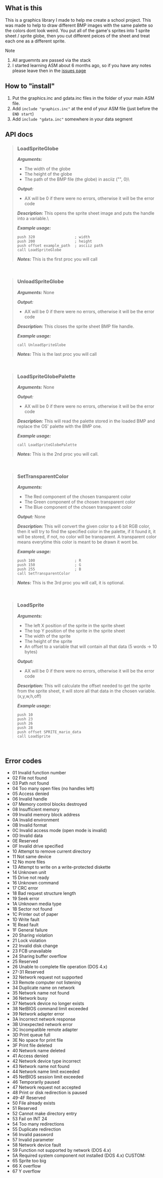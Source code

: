 ## What is this
This is a graphics library I made to help me create a school project.
This was made to help to draw different BMP images with the same palette so the colors dont look weird.
You put all of the game's sprites into 1 sprite sheet / sprite globe, then you cut different peices
of the sheet and treat each one as a different sprite.

> [!NOTE]
> 1. All arguemnts are passed via the stack
> 2. I started learning ASM about 6 months ago, so if you have any notes please leave then in the [issues page](https://github.com/K9Developer/Assembly-Graphics-API/issues)


## How to "install"
1. Put the graphics.inc and gdata.inc files in the folder of your main ASM file.
2. Add `include "graphics.inc"` at the end of your ASM file (just before the `END start`)
3. Add `include "gdata.inc"` somewhere in your data segment

## API docs

> ### LoadSpriteGlobe
> _**Arguments:**_
>   - The width of the globe
>   - The height of the globe
>   - The path of the BMP file (the globe) in asciiz ("<path>", 0)\
> 
> _**Output:**_
>   - AX will be 0 if there were no errors, otherwise it will be the error code
> 
>  _**Description:**_ This opens the sprite sheet image and puts the handle into a variable.\
>
> _**Example usage:**_
>  ```x86asm
>  push 320                  ; width
>  push 200                  ; height
>  push offset example_path  ; asciiz path
>  call LoadSpriteGlobe
>  ```
>  
>  _**Notes:**_ This is the first proc you will call

<br />

> ### UnloadSpriteGlobe
> _**Arguments:**_ None
> 
> **_Output:_**
>   - AX will be 0 if there were no errors, otherwise it will be the error code
>     
>  _**Description:**_ This closes the sprite sheet BMP file handle.
> 
>  _**Example usage:**_
>  ```x86asm
>  call UnloadSpriteGlobe
>  ```
>  
>  _**Notes:**_ This is the last proc you will call

<br />

> ### LoadSpriteGlobePalette
> _**Arguments:**_ None
>
> _**Output:**_
>   - AX will be 0 if there were no errors, otherwise it will be the error code
> 
>  _**Description:**_ This will read the palette stored in the loaded BMP and replace the OS' palette with the BMP one.
>
> _**Example usage:**_
>  ```x86asm
>  call LoadSpriteGlobePalette
>  ```
>  
>  _**Notes:**_ This is the 2nd proc you will call.

<br />

> ### SetTransparentColor
> _**Arguments:**_
>   - The Red component of the chosen transparent color
>   - The Green component of the chosen transparent color
>   - The Blue component of the chosen transparent color
> 
> _**Output:**_ None
> 
>  _**Description:**_ This will convert the given color to a 6 bit RGB color, then it will try to find the specified color in the palette, if it found it, it will be stored, if not, no color will be transparent. A transparent color means everytime this color is meant to be drawn it wont be.
>
> _**Example usage:**_
>  ```x86asm
>  push 100                  ; R
>  push 150                  ; G
>  push 255                  ; B
>  call SetTransparentColor
>  ```
>  
>  _**Notes:**_ This is the 3rd proc you will call, it is optional.

<br />

> ### LoadSprite
> _**Arguments:**_
>   - The left X position of the sprite in the sprite sheet
>   - The top  Y position of the sprite in the sprite sheet 
>   - The width of the sprite
>   - The height of the sprite
>   - An offset to a variable that will contain all that data (5 words -> 10 bytes)
> 
> _**Output:**_
>   - AX will be 0 if there were no errors, otherwise it will be the error code
> 
>  _**Description:**_ This will calculate the offset needed to get the sprite from the sprite sheet, it will store all that data in the chosen variable. (x,y,w,h,off)
>
> _**Example usage:**_
>  ```x86asm
>  push 10
>  push 23
>  push 26
>  push 28
>  push offset SPRITE_mario_data
>  call LoadSprite
>  ```
>  

<br />

## Error codes
* 01  Invalid function number
* 02  File not found
* 03  Path not found
* 04  Too many open files (no handles left)
* 05  Access denied
* 06  Invalid handle
* 07  Memory control blocks destroyed
* 08  Insufficient memory
* 09  Invalid memory block address
* 0A  Invalid environment
* 0B  Invalid format
* 0C  Invalid access mode (open mode is invalid)
* 0D  Invalid data
* 0E  Reserved
* 0F  Invalid drive specified
* 10  Attempt to remove current directory
* 11  Not same device
* 12  No more files
* 13  Attempt to write on a write-protected diskette
* 14  Unknown unit
* 15  Drive not ready
* 16  Unknown command
* 17  CRC error
* 18  Bad request structure length
* 19  Seek error
* 1A  Unknown media type
* 1B  Sector not found
* 1C  Printer out of paper
* 1D  Write fault
* 1E  Read fault
* 1F  General failure
* 20  Sharing violation
* 21  Lock violation
* 22  Invalid disk change
* 23  FCB unavailable
* 24  Sharing buffer overflow
* 25  Reserved
* 26  Unable to complete file operation (DOS 4.x)
* 27-31 Reserved
* 32  Network request not supported
* 33  Remote computer not listening
* 34  Duplicate name on network
* 35  Network name not found
* 36  Network busy
* 37  Network device no longer exists
* 38  NetBIOS command limit exceeded
* 39  Network adapter error
* 3A  Incorrect network response
* 3B  Unexpected network error
* 3C  Incompatible remote adapter
* 3D  Print queue full
* 3E  No space for print file
* 3F  Print file deleted
* 40  Network name deleted
* 41  Access denied
* 42  Network device type incorrect
* 43  Network name not found
* 44  Network name limit exceeded
* 45  NetBIOS session limit exceeded
* 46  Temporarily paused
* 47  Network request not accepted
* 48  Print or disk redirection is paused
* 49-4F Reserved
* 50  File already exists
* 51  Reserved
* 52  Cannot make directory entry
* 53  Fail on INT 24
* 54  Too many redirections
* 55  Duplicate redirection
* 56  Invalid password
* 57  Invalid parameter
* 58  Network device fault
* 59  Function not supported by network (DOS 4.x)
* 5A  Required system component not installed (DOS 4.x)
CUSTOM:
* 65  Sprite too big
* 66  X overflow
* 67  Y overflow
  
